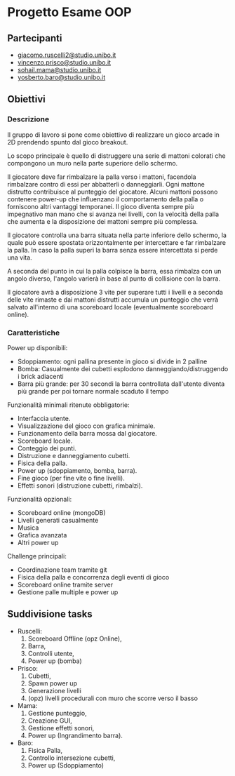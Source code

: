 # Progetto Esame OOP

## Partecipanti

 - giacomo.ruscelli2@studio.unibo.it
 - vincenzo.prisco@studio.unibo.it
 - sohail.mama@studio.unibo.it
 - yosberto.baro@studio.unibo.it

## Obiettivi

### Descrizione

Il gruppo di lavoro si pone come obiettivo di realizzare un gioco arcade in 2D prendendo spunto dal gioco breakout.

Lo scopo principale è quello di distruggere una serie di mattoni colorati che compongono un muro nella parte superiore dello schermo.

Il giocatore deve far rimbalzare la palla verso i mattoni, facendola rimbalzare contro di essi per abbatterli o danneggiarli. Ogni mattone distrutto contribuisce al punteggio del giocatore. Alcuni mattoni possono contenere power-up che influenzano il comportamento della palla o forniscono altri vantaggi temporanei. Il gioco diventa sempre più impegnativo man mano che si avanza nei livelli, con la velocità della palla che aumenta e la disposizione dei mattoni sempre più complessa.

Il giocatore controlla una barra situata nella parte inferiore dello schermo, la quale può essere spostata orizzontalmente per intercettare e far rimbalzare la palla. In caso la palla superi la barra senza essere intercettata si perde una vita.

A seconda del punto in cui la palla colpisce la barra, essa rimbalza con un angolo diverso, l'angolo varierà in base al punto di collisione con la barra.

Il giocatore avrà a disposizione 3 vite per superare tutti i livelli e a seconda delle vite rimaste e dai mattoni distrutti accumula un punteggio che verrà salvato all'interno di una scoreboard locale (eventualmente scoreboard online).

### Caratteristiche

Power up disponibili:
* Sdoppiamento: ogni pallina presente in gioco si divide in 2 palline
* Bomba: Casualmente dei cubetti esplodono danneggiando/distruggendo i brick adiacenti
* Barra più grande: per 30 secondi la barra controllata dall'utente diventa più grande per poi tornare normale scaduto il tempo

Funzionalità minimali ritenute obbligatorie:
* Interfaccia utente.
* Visualizzazione del gioco con grafica minimale.
* Funzionamento della barra mossa dal giocatore.
* Scoreboard locale.
* Conteggio dei punti.
* Distruzione e danneggiamento cubetti.
* Fisica della palla.
* Power up (sdoppiamento, bomba, barra).
* Fine gioco (per fine vite o fine livelli).
* Effetti sonori (distruzione cubetti, rimbalzi).

Funzionalità opzionali:
* Scoreboard online (mongoDB)
* Livelli generati casualmente
* Musica
* Grafica avanzata
* Altri power up

Challenge principali:
* Coordinazione team tramite git
* Fisica della palla e concorrenza degli eventi di gioco
* Scoreboard online tramite server
* Gestione palle multiple e power up

## Suddivisione tasks
 
- Ruscelli:
  1. Scoreboard Offline (opz Online),
  2. Barra,
  3. Controlli utente,
  4. Power up (bomba)
- Prisco:
  1. Cubetti,
  2. Spawn power up
  3. Generazione livelli
  4. (opz) livelli procedurali con muro che scorre verso il basso
- Mama:
  1. Gestione punteggio,
  2. Creazione GUI,
  3. Gestione effetti sonori,
  4. Power up (Ingrandimento barra).
- Baro:
  1. Fisica Palla,
  2. Controllo intersezione cubetti,
  3. Power up (Sdoppiamento)
